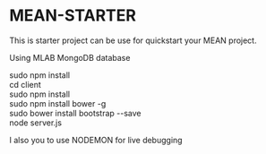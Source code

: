 # MEAN-STARTER
This is starter project can be use for quickstart your MEAN project.

Using MLAB MongoDB database

sudo npm install<br>
cd client<br/>
sudo npm install<br/>
sudo npm install bower -g<br/> 
sudo bower install bootstrap --save<br/>
node server.js<br/>

I also you to use NODEMON for live debugging
